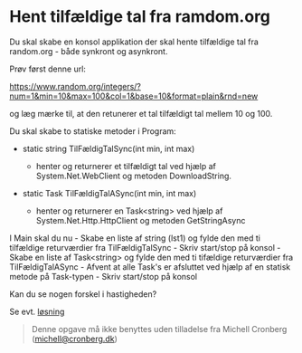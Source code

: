 ﻿# Hent tilfældige tal fra ramdom.org

Du skal skabe en konsol applikation der skal hente tilfældige tal fra random.org - både synkront og asynkront.

Prøv først denne url:

https://www.random.org/integers/?num=1&min=10&max=100&col=1&base=10&format=plain&rnd=new

og læg mærke til, at den retunerer et tal tilfældigt tal mellem 10 og 100.

Du skal skabe to statiske metoder i Program:

- static string TilFældigTalSync(int min, int max)
	- henter og returnerer et tilfældigt tal ved hjælp af System.Net.WebClient og metoden DownloadString.

- static Task<string> TilFældigTalASync(int min, int max)
	- henter og returnerer en Task\<string\> ved hjælp af System.Net.Http.HttpClient og metoden GetStringAsync

I Main skal du nu 
	- Skabe en liste af string (lst1) og fylde den med ti tilfældige returværdier fra TilFældigTalSync
		- Skriv start/stop på konsol
	- Skabe en liste af Task\<string\> og fylde den med ti tifældige returværdier fra TilFældigTalASync
		- Afvent at alle Task's er afsluttet ved hjælp af en statisk metode på Task-typen
		- Skriv start/stop på konsol
	
Kan du se nogen forskel i hastigheden?

Se evt. [løsning](https://github.com/devcronberg/undervisning-cs-opgaver/blob/master/async-webclient/Program.cs)

<!-- footerstart -->
> Denne opgave må ikke benyttes uden tilladelse fra Michell Cronberg (michell@cronberg.dk)
<!-- footerslut -->